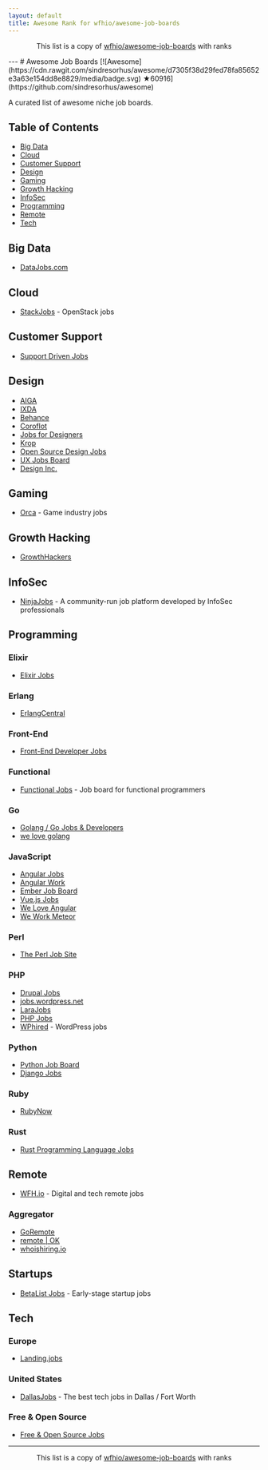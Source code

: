 ```yaml
---
layout: default
title: Awesome Rank for wfhio/awesome-job-boards
---
```


<p align="center">
	This list is a copy of <a href="https://github.com/wfhio/awesome-job-boards">wfhio/awesome-job-boards</a> with ranks
</p>
---
# Awesome Job Boards [![Awesome](https://cdn.rawgit.com/sindresorhus/awesome/d7305f38d29fed78fa85652e3a63e154dd8e8829/media/badge.svg) ★60916](https://github.com/sindresorhus/awesome)

A curated list of awesome niche job boards.

## Table of Contents

- [Big Data](#big-data)
- [Cloud](#cloud)
- [Customer Support](#customer-support)
- [Design](#design)
- [Gaming](#gaming)
- [Growth Hacking](#growth-hacking)
- [InfoSec](#infosec)
- [Programming](#programming)
- [Remote](#remote)
- [Tech](#tech)

## Big Data

* [DataJobs.com](https://datajobs.com/)

## Cloud

* [StackJobs](https://www.stackjobs.io/) - OpenStack jobs

## Customer Support

* [Support Driven Jobs](http://jobs.supportdriven.com/)

## Design

* [AIGA](http://designjobs.aiga.org/)
* [IXDA](http://ixda.org/jobs/)
* [Behance](https://www.behance.net/joblist)
* [Coroflot](http://www.coroflot.com/design-jobs)
* [Jobs for Designers](https://dribbble.com/jobs)
* [Krop](https://www.krop.com/creative-jobs/)
* [Open Source Design Jobs](http://opensourcedesign.net/jobs/)
* [UX Jobs Board](https://www.uxjobsboard.com)
* [Design Inc.](https://www.designinc.com)

## Gaming

* [Orca](https://orcahq.com/jobs) - Game industry jobs

## Growth Hacking

* [GrowthHackers](https://growthhackers.com/jobs)

## InfoSec

* [NinjaJobs](https://ninjajobs.org/) - A community-run job platform developed by InfoSec professionals

## Programming

### Elixir

* [Elixir Jobs](http://jobs.elixirdose.com/)

### Erlang

* [ErlangCentral](https://beta.erlangcentral.org/jobs)

### Front-End

* [Front-End Developer Jobs](http://frontenddeveloperjob.com/)

### Functional

* [Functional Jobs](https://functionaljobs.com/) - Job board for functional programmers

### Go

* [Golang / Go Jobs & Developers](http://www.golangprojects.com/)
* [we love golang](https://www.welovegolang.com/)

### JavaScript

* [Angular Jobs](http://angularjobs.com/)
* [Angular Work](https://angular.work/)
* [Ember Job Board](http://jobs.emberjs.com/)
* [Vue.js Jobs](https://vuejobs.com/)
* [We Love Angular](https://www.weloveangular.com/)
* [We Work Meteor](https://www.weworkmeteor.com/)

### Perl

* [The Perl Job Site](https://jobs.perl.org/)

### PHP

* [Drupal Jobs](https://jobs.drupal.org/)
* [jobs.wordpress.net](https://jobs.wordpress.net/)
* [LaraJobs](https://larajobs.com/)
* [PHP Jobs](http://www.phpjobs.com/)
* [WPhired](http://www.wphired.com/about/) - WordPress jobs

### Python

* [Python Job Board](https://www.python.org/jobs/)
* [Django Jobs](https://www.djangojobs.net/jobs/)

### Ruby

* [RubyNow](https://jobs.rubynow.com/)

### Rust

* [Rust Programming Language Jobs](http://rust-jobs.com/)

## Remote

* [WFH.io](https://www.wfh.io) - Digital and tech remote jobs

### Aggregator

* [GoRemote](https://goremote.io/)
* [remote | OK](https://remoteok.io/)
* [whoishiring.io](https://whoishiring.io/)

## Startups

* [BetaList Jobs](https://betalist.com/jobs) - Early-stage startup jobs

## Tech

### Europe

* [Landing.jobs](https://landing.jobs/?utm_source=github&utm_medium=referral&utm_content=whfio&utm_campaign=post)

### United States

* [DallasJobs](http://www.dallasjobs.io/) - The best tech jobs in Dallas / Fort Worth

### Free & Open Source

* [Free & Open Source Jobs](https://www.fossjobs.net/)
---
<p align="center">
	This list is a copy of <a href="https://github.com/wfhio/awesome-job-boards">wfhio/awesome-job-boards</a> with ranks
</p>
